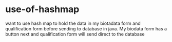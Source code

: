 # use-of-hashmap
want to use hash map to hold the data in my biotadata form and qualification form before sending to database in java. My biodata form has a button  next and qualification form will send direct to the database  
